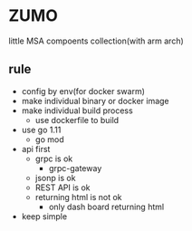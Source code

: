 # ZUMO
little MSA compoents collection(with arm arch)

## rule
- config by env(for docker swarm)
- make individual binary or docker image
- make individual build process
	- use dockerfile to build
- use go 1.11
	- go mod
- api first
	- grpc is ok
		- grpc-gateway
	- jsonp is ok
	- REST API is ok
	- returning html is not ok
		- only dash board returning html
- keep simple

